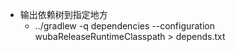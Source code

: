 - 输出依赖树到指定地方
	- ../gradlew -q dependencies --configuration wubaReleaseRuntimeClasspath > depends.txt